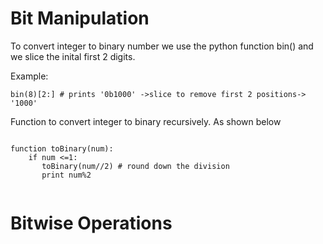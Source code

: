 # Bit Manipulation

To convert integer to binary number we use the python function bin() and we slice the inital first 2 digits.

Example:
```
bin(8)[2:] # prints '0b1000' ->slice to remove first 2 positions-> '1000'

```

Function to convert integer to binary recursively. As shown below

``` 

function toBinary(num):
    if num <=1:
       toBinary(num//2) # round down the division
       print num%2
       
```

# Bitwise Operations




 
